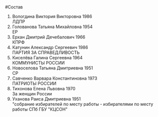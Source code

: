 #Состав
1. Вологдина Виктория Викторовна 1986   
    ЛДПР
2. Голованова Татьяна Михайловна 1954   
    ЕР
3. Ерхан Дмитрий Дечебалович 1966   
    КПРФ
4. Катунин Александр Сергеевич 1986   
    ПАРТИЯ ЗА СПРАВЕДЛИВОСТЬ
5. Киселёва Галина Сергеевна 1964   
    КОММУНИСТЫ РОССИИ
6. Новоселова Татьяна Дмитриевна 1951   
    СР
7. Савченко Варвара Константиновна 1973   
    ПАТРИОТЫ РОССИИ
8. Тихонова Елена Львовна 1970   
    За женщин России
9. Уханова Раиса Дмитриевна 1951   
    "собрание избирателей по месту работы - избирателями по месту работы СПб ГБУ "КЦСОН"
